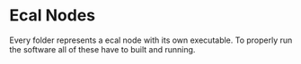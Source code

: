 # Ecal Nodes

Every folder represents a ecal node with its own executable. To properly run the software all of these have to built and running.
